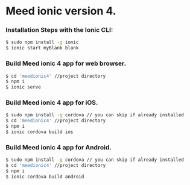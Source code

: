 # Meed ionic version 4.
### Installation Steps with the Ionic CLI:
```bash
$ sudo npm install -g ionic
$ ionic start myBlank blank
```
### Build Meed ionic 4 app for web browser.
```bash
$ cd 'meedionic4' //project directory
$ npm i
$ ionic serve
```
### Build Meed ionic 4 app for iOS.
```bash
$ sudo npm install -g cordova // you can skip if already installed
$ cd 'meedionic4' //project directory
$ npm i
$ ionic cordova build ios
```
### Build Meed ionic 4 app for Android.
```bash
$ sudo npm install -g cordova // you can skip if already installed
$ cd 'meedionic4' //project directory
$ npm i
$ ionic cordova build android
```
